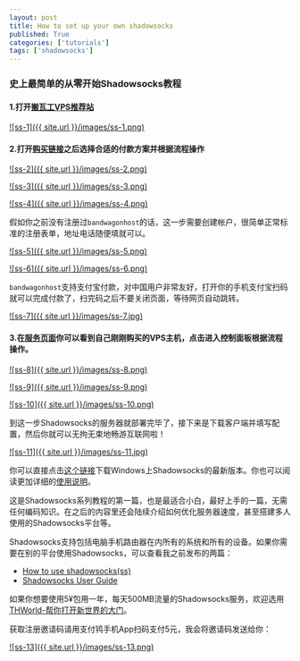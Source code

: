 ```yaml
---
layout: post
title: How to set up your own shadowsocks
published: True
categories: ['tutorials']
tags: ['shadowsocks']
---
```


### 史上最简单的从零开始Shadowsocks教程

#### 1.打开[搬瓦工VPS推荐站](http://www.banwagong.me/10.html)

<!--more-->

<a href="{{ site.url }}/images/ss-1.png" data-lightbox="shadowsocks-set" data-title="ss-1">![ss-1]({{ site.url }}/images/ss-1.png)</a>

#### 2.打开[购买链接](https://bwh1.net/cart.php?a=confproduct&i=0)之后选择合适的付款方案并根据流程操作

<a href="{{ site.url }}/images/ss-2.png" data-lightbox="shadowsocks-set" data-title="ss-2">![ss-2]({{ site.url }}/images/ss-2.png)</a>

<a href="{{ site.url }}/images/ss-3.png" data-lightbox="shadowsocks-set" data-title="ss-3">![ss-3]({{ site.url }}/images/ss-3.png)</a>

<a href="{{ site.url }}/images/ss-4.png" data-lightbox="shadowsocks-set" data-title="ss-4">![ss-4]({{ site.url }}/images/ss-4.png)</a>

假如你之前没有注册过`bandwagonhost`的话，这一步需要创建帐户，很简单正常标准的注册表单，地址电话随便填就可以。

<a href="{{ site.url }}/images/ss-5.png" data-lightbox="shadowsocks-set" data-title="ss-5">![ss-5]({{ site.url }}/images/ss-5.png)</a>

<a href="{{ site.url }}/images/ss-6.png" data-lightbox="shadowsocks-set" data-title="ss-6">![ss-6]({{ site.url }}/images/ss-6.png)</a>

`bandwagonhost`支持支付宝付款，对中国用户非常友好，打开你的手机支付宝扫码就可以完成付款了，扫完码之后不要关闭页面，等待网页自动跳转。

<a href="{{ site.url }}/images/ss-7.jpg" data-lightbox="shadowsocks-set" data-title="ss-7">![ss-7]({{ site.url }}/images/ss-7.jpg)</a>

#### 3.在[服务页面](https://bwh1.net/clientarea.php?action=products)你可以看到自己刚刚购买的VPS主机，点击进入控制面板根据流程操作。

<a href="{{ site.url }}/images/ss-8.png" data-lightbox="shadowsocks-set" data-title="ss-8">![ss-8]({{ site.url }}/images/ss-8.png)</a>

<a href="{{ site.url }}/images/ss-9.png" data-lightbox="shadowsocks-set" data-title="ss-9">![ss-9]({{ site.url }}/images/ss-9.png)</a>

<a href="{{ site.url }}/images/ss-10.png" data-lightbox="shadowsocks-set" data-title="ss-10">![ss-10]({{ site.url }}/images/ss-10.png)</a>

到这一步Shadowsocks的服务器就部署完毕了，接下来是下载客户端并填写配置，然后你就可以无拘无束地畅游互联网啦！

<a href="{{ site.url }}/images/ss-11.jpg" data-lightbox="shadowsocks-set" data-title="ss-11">![ss-11]({{ site.url }}/images/ss-11.jpg)</a>

你可以直接点击[这个链接](http://pan.baidu.com/s/1miFbopU)下载Windows上Shadowsocks的最新版本。你也可以阅读更加详细的[使用说明](https://github.com/shadowsocks/shadowsocks-windows/wiki/Shadowsocks-Windows-%E4%BD%BF%E7%94%A8%E8%AF%B4%E6%98%8E)。

这是Shadowsocks系列教程的第一篇，也是最适合小白，最好上手的一篇，无需任何编码知识。在之后的内容里还会陆续介绍如何优化服务器速度，甚至搭建多人使用的Shadowsocks平台等。

Shadowsocks支持包括电脑手机路由器在内所有的系统和所有的设备。如果你需要在别的平台使用Shadowsocks，可以查看我之前发布的两篇：

* [How to use shadowsocks(ss)](https://discountry.github.io/tutorials/2016/09/22/how-to-use-shadowsocksss/)
* [Shadowsocks User Guide](https://discountry.github.io/tutorial/2016/11/30/Shadowsocks-userguide/)

如果你想要使用5¥包用一年，每天500MB流量的Shadowsocks服务，欢迎选用[THWorld-帮你打开新世界的大门](https://thworld.net)。

获取注册邀请码请用支付鸨手机App扫码支付5元，我会将邀请码发送给你：

<a href="{{ site.url }}/images/ss-13.png" data-lightbox="shadowsocks-set" data-title="ss-13">![ss-13]({{ site.url }}/images/ss-13.png)</a>

